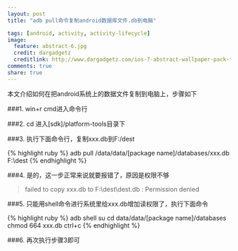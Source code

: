 ```yaml
---
layout: post
title: "adb pull命令复制android数据库文件.db到电脑"

tags: [android, activity, activity-lifecycle]
image:
  feature: abstract-6.jpg
  credit: dargadgetz
  creditlink: http://www.dargadgetz.com/ios-7-abstract-wallpaper-pack-for-iphone-5-and-ipod-touch-retina/
comments: true
share: true
---
```


本文介绍如何在把android系统上的数据文件复制到电脑上，步骤如下

###1. win+r cmd进入命令行

###2. cd 进入[sdk]/platform-tools目录下

###3. 执行下面命令行，复制xxx.db到F:/dest

{% highlight ruby %}
adb pull /data/data/[package name]/databases/xxx.db F:\dest
{% endhighlight %}

###4. 是的，这一步正常来说就要报错了，原因是权限不够
> failed to copy xxx.db to F:\dest\dest.db : Permission denied

###5. 只能用shell命令进行系统里给xxx.db增加读权限了，执行下面命令

{% highlight ruby %}
adb shell
su
cd data/data/[package name]/databases
chmod 664 xxx.db
ctrl+c
{% endhighlight %}

###6. 再次执行步骤3即可
